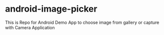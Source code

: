 # android-image-picker
This is Repo for Android Demo App to choose image from gallery or capture with Camera Application
